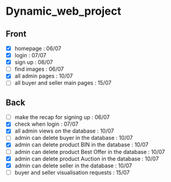 # Dynamic_web_project

## Front
- [X] homepage : 06/07
- [X] login : 07/07
- [X] sign up : 06/07
- [ ] find images : 06/07
- [X] all admin pages : 10/07
- [ ] all buyer and seller main pages : 15/07

## Back
- [ ] make the recap for signing up : 06/07
- [X] check when login : 07/07
- [X] all admin views on the database : 10/07
- [ ] admin can delete buyer in the database : 10/07
- [X] admin can delete product BIN in the database : 10/07
- [ ] admin can delete product Best Offer in the database : 10/07
- [X] admin can delete product Auction in the database : 10/07
- [X] admin can delete seller in the database : 10/07
- [ ] buyer and seller visualisation requests : 15/07
